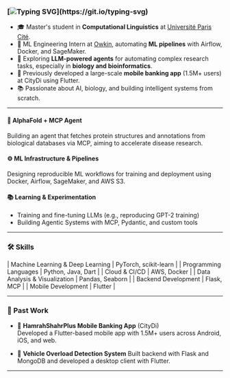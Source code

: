 ### [![Typing SVG](https://readme-typing-svg.herokuapp.com?color=94D0FF&lines=Hi+there+%F0%9F%91%8B+I'm+Zeinab!)](https://git.io/typing-svg)

- 🎓 Master's student in **Computational Linguistics** at [Université Paris Cité](https://u-paris.fr/).
- 🔬 ML Engineering Intern at [Owkin](https://owkin.com/), automating **ML pipelines** with Airflow, Docker, and SageMaker.
- 🤖 Exploring **LLM-powered agents** for automating complex research tasks, especially in **biology and bioinformatics**.
- 📱 Previously developed a large-scale **mobile banking app** (1.5M+ users) at CityDi using Flutter.
- 📚 Passionate about AI, biology, and building intelligent systems from scratch.

---

#### 🧠 **AlphaFold + MCP Agent**
Building an agent that fetches protein structures and annotations from biological databases via MCP, aiming to accelerate disease research.

#### ⚙️ **ML Infrastructure & Pipelines**
Designing reproducible ML workflows for training and deployment using Docker, Airflow, SageMaker, and AWS S3.

#### 📚 **Learning & Experimentation**
- Training and fine-tuning LLMs (e.g., reproducing GPT-2 training)
- Building Agentic Systems with MCP, Pydantic, and custom tools

---

### 🛠️ Skills

| Machine Learning & Deep Learning | PyTorch, scikit-learn                  |
| Programming Languages            | Python, Java, Dart                     |
| Cloud & CI/CD                    | AWS, Docker                            |
| Data Analysis & Visualization     | Pandas, Seaborn                        |
| Backend Development               | Flask, MCP                             |
| Mobile Development                | Flutter       |

---

### 🚀 Past Work

- 🏦 **HamrahShahrPlus Mobile Banking App** (CityDi)  
Developed a Flutter-based mobile app with 1.5M+ users across Android, iOS, and web.
  
- 🚚 **Vehicle Overload Detection System**
Built backend with Flask and MongoDB and developed a desktop client with Flutter.
---
